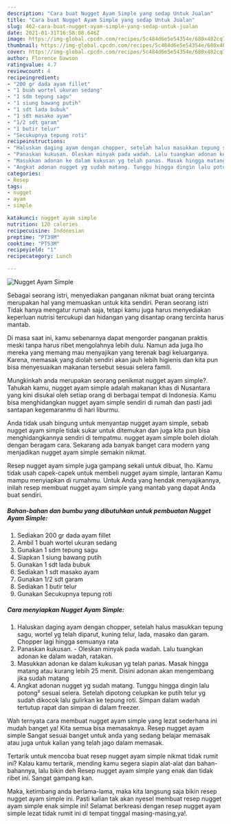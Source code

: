 ```yaml
---
description: "Cara buat Nugget Ayam Simple yang sedap Untuk Jualan"
title: "Cara buat Nugget Ayam Simple yang sedap Untuk Jualan"
slug: 462-cara-buat-nugget-ayam-simple-yang-sedap-untuk-jualan
date: 2021-01-31T16:58:08.646Z
image: https://img-global.cpcdn.com/recipes/5c484d6e5e54354e/680x482cq70/nugget-ayam-simple-foto-resep-utama.jpg
thumbnail: https://img-global.cpcdn.com/recipes/5c484d6e5e54354e/680x482cq70/nugget-ayam-simple-foto-resep-utama.jpg
cover: https://img-global.cpcdn.com/recipes/5c484d6e5e54354e/680x482cq70/nugget-ayam-simple-foto-resep-utama.jpg
author: Florence Dawson
ratingvalue: 4.7
reviewcount: 4
recipeingredient:
- "200 gr dada ayam fillet"
- "1 buah wortel ukuran sedang"
- "1 sdm tepung sagu"
- "1 siung bawang putih"
- "1 sdt lada bubuk"
- "1 sdt masako ayam"
- "1/2 sdt garam"
- "1 butir telur"
- "Secukupnya tepung roti"
recipeinstructions:
- "Haluskan daging ayam dengan chopper, setelah halus masukkan tepung sagu, wortel yg telah diparut, kuning telur, lada, masako dan garam. Chopper lagi hingga semuanya rata"
- "Panaskan kukusan. Oleskan minyak pada wadah. Lalu tuangkan adonan ke dalam wadah, ratakan."
- "Masukkan adonan ke dalam kukusan yg telah panas. Masak hingga matang atau kurang lebih 25 menit. Disini adonan akan mengembang jika sudah matang"
- "Angkat adonan nugget yg sudah matang. Tunggu hingga dingin lalu potong² sesuai selera. Setelah dipotong celupkan ke putih telur yg sudah dikocok lalu gulirkan ke tepung roti. Simpan dalam wadah tertutup rapat dan simpan di dalam freezer."
categories:
- Resep
tags:
- nugget
- ayam
- simple

katakunci: nugget ayam simple 
nutrition: 120 calories
recipecuisine: Indonesian
preptime: "PT39M"
cooktime: "PT53M"
recipeyield: "1"
recipecategory: Lunch

---
```



![Nugget Ayam Simple](https://img-global.cpcdn.com/recipes/5c484d6e5e54354e/680x482cq70/nugget-ayam-simple-foto-resep-utama.jpg)

Sebagai seorang istri, menyediakan panganan nikmat buat orang tercinta merupakan hal yang memuaskan untuk kita sendiri. Peran seorang istri Tidak hanya mengatur rumah saja, tetapi kamu juga harus menyediakan keperluan nutrisi tercukupi dan hidangan yang disantap orang tercinta harus mantab.

Di masa  saat ini, kamu sebenarnya dapat mengorder panganan praktis meski tanpa harus ribet mengolahnya lebih dulu. Namun ada juga lho mereka yang memang mau menyajikan yang terenak bagi keluarganya. Karena, memasak yang diolah sendiri akan jauh lebih higienis dan kita pun bisa menyesuaikan makanan tersebut sesuai selera famili. 



Mungkinkah anda merupakan seorang penikmat nugget ayam simple?. Tahukah kamu, nugget ayam simple adalah makanan khas di Nusantara yang kini disukai oleh setiap orang di berbagai tempat di Indonesia. Kamu bisa menghidangkan nugget ayam simple sendiri di rumah dan pasti jadi santapan kegemaranmu di hari liburmu.

Anda tidak usah bingung untuk menyantap nugget ayam simple, sebab nugget ayam simple tidak sukar untuk ditemukan dan juga kita pun bisa menghidangkannya sendiri di tempatmu. nugget ayam simple boleh diolah dengan beragam cara. Sekarang ada banyak banget cara modern yang menjadikan nugget ayam simple semakin nikmat.

Resep nugget ayam simple juga gampang sekali untuk dibuat, lho. Kamu tidak usah capek-capek untuk membeli nugget ayam simple, lantaran Kamu mampu menyiapkan di rumahmu. Untuk Anda yang hendak menyajikannya, inilah resep membuat nugget ayam simple yang mantab yang dapat Anda buat sendiri.

<!--inarticleads1-->

##### Bahan-bahan dan bumbu yang dibutuhkan untuk pembuatan Nugget Ayam Simple:

1. Sediakan 200 gr dada ayam fillet
1. Ambil 1 buah wortel ukuran sedang
1. Gunakan 1 sdm tepung sagu
1. Siapkan 1 siung bawang putih
1. Gunakan 1 sdt lada bubuk
1. Sediakan 1 sdt masako ayam
1. Gunakan 1/2 sdt garam
1. Sediakan 1 butir telur
1. Gunakan Secukupnya tepung roti




<!--inarticleads2-->

##### Cara menyiapkan Nugget Ayam Simple:

1. Haluskan daging ayam dengan chopper, setelah halus masukkan tepung sagu, wortel yg telah diparut, kuning telur, lada, masako dan garam. Chopper lagi hingga semuanya rata
1. Panaskan kukusan. - Oleskan minyak pada wadah. Lalu tuangkan adonan ke dalam wadah, ratakan.
1. Masukkan adonan ke dalam kukusan yg telah panas. Masak hingga matang atau kurang lebih 25 menit. Disini adonan akan mengembang jika sudah matang
1. Angkat adonan nugget yg sudah matang. Tunggu hingga dingin lalu potong² sesuai selera. Setelah dipotong celupkan ke putih telur yg sudah dikocok lalu gulirkan ke tepung roti. Simpan dalam wadah tertutup rapat dan simpan di dalam freezer.




Wah ternyata cara membuat nugget ayam simple yang lezat sederhana ini mudah banget ya! Kita semua bisa memasaknya. Resep nugget ayam simple Sangat sesuai banget untuk anda yang sedang belajar memasak atau juga untuk kalian yang telah jago dalam memasak.

Tertarik untuk mencoba buat resep nugget ayam simple nikmat tidak rumit ini? Kalau kamu tertarik, mending kamu segera siapin alat-alat dan bahan-bahannya, lalu bikin deh Resep nugget ayam simple yang enak dan tidak ribet ini. Sangat gampang kan. 

Maka, ketimbang anda berlama-lama, maka kita langsung saja bikin resep nugget ayam simple ini. Pasti kalian tak akan nyesel membuat resep nugget ayam simple enak simple ini! Selamat berkreasi dengan resep nugget ayam simple lezat tidak rumit ini di tempat tinggal masing-masing,ya!.

